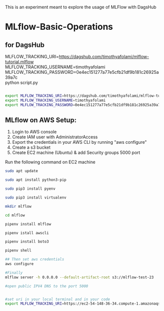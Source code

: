 This is an experiment meant to explore the usage of MLFlow with DagsHub


# MLflow-Basic-Operations





## for DagsHub

MLFLOW_TRACKING_URI=https://dagshub.com/timothyafolami/mlflow-tutorial.mlflow \
MLFLOW_TRACKING_USERNAME=timothyafolami \
MLFLOW_TRACKING_PASSWORD=0e4ec151277a77e5cfb21df9b181c26925a39a7c \
python script.py

```bash

export MLFLOW_TRACKING_URI=https://dagshub.com/timothyafolami/mlflow-tutorial.mlflow 
export MLFLOW_TRACKING_USERNAME=timothyafolami 
export MLFLOW_TRACKING_PASSWORD=0e4ec151277a77e5cfb21df9b181c26925a39a7c 
```

## MLflow on AWS Setup:

1. Login to AWS console
2. Create IAM user with AdministratorAccess
3. Export the credentials in your AWS CLI by running "aws configure"
4. Create a s3 bucket
5. Create EC2 machine (Ubuntu) & add Security groups 5000 port

Run the following command on EC2 machine

```bash
sudo apt update

sudo apt install python3-pip

sudo pip3 install pyenv

sudo pip3 install virtualenv

mkdir mlflow

cd mlflow

pipenv install mlflow

pipenv istall awscli

pipenv install boto3

pipenv shell

## Then set aws credentials
aws configure

#Finally 
mlflow server -h 0.0.0.0 --default-artifact-root s3://mlflow-test-23

#open public IPV4 DNS to the port 5000


#set uri in your local terminal and in your code
export MLFLOW_TRACKING_URI=https://ec2-54-148-36-34.compute-1.amazonaqs.com:5000/
```